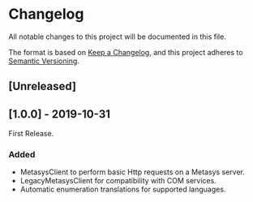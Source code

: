 # Changelog

All notable changes to this project will be documented in this file.

The format is based on [Keep a Changelog](https://keepachangelog.com/en/1.0.0/),
and this project adheres to [Semantic Versioning](https://semver.org/spec/v2.0.0.html).

## [Unreleased]

## [1.0.0] - 2019-10-31

First Release.

### Added

- MetasysClient to perform basic Http requests on a Metasys server.
- LegacyMetasysClient for compatibility with COM services.
- Automatic enumeration translations for supported languages.
